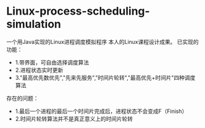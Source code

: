 # Linux-process-scheduling-simulation
一个用Java实现的Linux进程调度模拟程序
本人的Linux课程设计成果。
已实现的功能：
* 1.带界面，可自由选择调度算法
* 2.进程状态实时更新
* 3."最高优先数优先","先来先服务","时间片轮转","最高优先+时间片"四种调度算法

存在的问题：
* 1.最后一个进程的最后一个时间片完成后，进程状态不会变成F（Finish）
* 2.时间片轮转算法并不是真正意义上的时间片轮转
